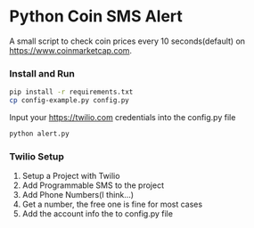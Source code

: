 # Python Coin SMS Alert

A small script to check coin prices every 10 seconds(default) on https://www.coinmarketcap.com.

### Install and Run

```bash
pip install -r requirements.txt
cp config-example.py config.py
```

Input your https://twilio.com credentials into the config.py file

``` bash
python alert.py
```

### Twilio Setup

1. Setup a Project with Twilio 
2. Add Programmable SMS to the project
3. Add Phone Numbers(I think...)
2. Get a number, the free one is fine for most cases
3. Add the account info the to config.py file
